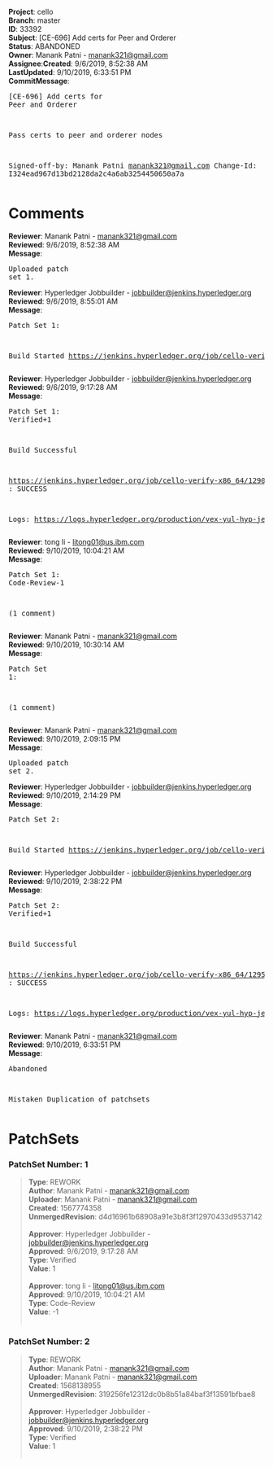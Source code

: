 <strong>Project</strong>: cello</br><strong>Branch</strong>: master<br><strong>ID</strong>: 33392<br><strong>Subject</strong>: [CE-696] Add certs for Peer and Orderer<br><strong>Status</strong>: ABANDONED<br><strong>Owner</strong>: Manank Patni - manank321@gmail.com<br><strong>Assignee</strong>:<strong>Created</strong>: 9/6/2019, 8:52:38 AM<br><strong>LastUpdated</strong>: 9/10/2019, 6:33:51 PM<br><strong>CommitMessage</strong>:<br><pre>[CE-696] Add certs for Peer and Orderer

Pass certs to peer and orderer nodes

Signed-off-by: Manank Patni <manank321@gmail.com>
Change-Id: I324ead967d13bd2128da2c4a6ab3254450650a7a
</pre><h1>Comments</h1><strong>Reviewer</strong>: Manank Patni - manank321@gmail.com<br><strong>Reviewed</strong>: 9/6/2019, 8:52:38 AM<br><strong>Message</strong>: <pre>Uploaded patch set 1.</pre><strong>Reviewer</strong>: Hyperledger Jobbuilder - jobbuilder@jenkins.hyperledger.org<br><strong>Reviewed</strong>: 9/6/2019, 8:55:01 AM<br><strong>Message</strong>: <pre>Patch Set 1:

Build Started https://jenkins.hyperledger.org/job/cello-verify-x86_64/1290/</pre><strong>Reviewer</strong>: Hyperledger Jobbuilder - jobbuilder@jenkins.hyperledger.org<br><strong>Reviewed</strong>: 9/6/2019, 9:17:28 AM<br><strong>Message</strong>: <pre>Patch Set 1: Verified+1

Build Successful 

https://jenkins.hyperledger.org/job/cello-verify-x86_64/1290/ : SUCCESS

Logs: https://logs.hyperledger.org/production/vex-yul-hyp-jenkins-3/cello-verify-x86_64/1290</pre><strong>Reviewer</strong>: tong  li - litong01@us.ibm.com<br><strong>Reviewed</strong>: 9/10/2019, 10:04:21 AM<br><strong>Message</strong>: <pre>Patch Set 1: Code-Review-1

(1 comment)</pre><strong>Reviewer</strong>: Manank Patni - manank321@gmail.com<br><strong>Reviewed</strong>: 9/10/2019, 10:30:14 AM<br><strong>Message</strong>: <pre>Patch Set 1:

(1 comment)</pre><strong>Reviewer</strong>: Manank Patni - manank321@gmail.com<br><strong>Reviewed</strong>: 9/10/2019, 2:09:15 PM<br><strong>Message</strong>: <pre>Uploaded patch set 2.</pre><strong>Reviewer</strong>: Hyperledger Jobbuilder - jobbuilder@jenkins.hyperledger.org<br><strong>Reviewed</strong>: 9/10/2019, 2:14:29 PM<br><strong>Message</strong>: <pre>Patch Set 2:

Build Started https://jenkins.hyperledger.org/job/cello-verify-x86_64/1295/</pre><strong>Reviewer</strong>: Hyperledger Jobbuilder - jobbuilder@jenkins.hyperledger.org<br><strong>Reviewed</strong>: 9/10/2019, 2:38:22 PM<br><strong>Message</strong>: <pre>Patch Set 2: Verified+1

Build Successful 

https://jenkins.hyperledger.org/job/cello-verify-x86_64/1295/ : SUCCESS

Logs: https://logs.hyperledger.org/production/vex-yul-hyp-jenkins-3/cello-verify-x86_64/1295</pre><strong>Reviewer</strong>: Manank Patni - manank321@gmail.com<br><strong>Reviewed</strong>: 9/10/2019, 6:33:51 PM<br><strong>Message</strong>: <pre>Abandoned

Mistaken Duplication of patchsets</pre><h1>PatchSets</h1><h3>PatchSet Number: 1</h3><blockquote><strong>Type</strong>: REWORK<br><strong>Author</strong>: Manank Patni - manank321@gmail.com<br><strong>Uploader</strong>: Manank Patni - manank321@gmail.com<br><strong>Created</strong>: 1567774358<br><strong>UnmergedRevision</strong>: d4d16961b68908a91e3b8f3f12970433d9537142<br><br><strong>Approver</strong>: Hyperledger Jobbuilder - jobbuilder@jenkins.hyperledger.org<br><strong>Approved</strong>: 9/6/2019, 9:17:28 AM<br><strong>Type</strong>: Verified<br><strong>Value</strong>: 1<br><br><strong>Approver</strong>: tong  li - litong01@us.ibm.com<br><strong>Approved</strong>: 9/10/2019, 10:04:21 AM<br><strong>Type</strong>: Code-Review<br><strong>Value</strong>: -1<br><br></blockquote><h3>PatchSet Number: 2</h3><blockquote><strong>Type</strong>: REWORK<br><strong>Author</strong>: Manank Patni - manank321@gmail.com<br><strong>Uploader</strong>: Manank Patni - manank321@gmail.com<br><strong>Created</strong>: 1568138955<br><strong>UnmergedRevision</strong>: 319256fe12312dc0b8b51a84baf3f13591bfbae8<br><br><strong>Approver</strong>: Hyperledger Jobbuilder - jobbuilder@jenkins.hyperledger.org<br><strong>Approved</strong>: 9/10/2019, 2:38:22 PM<br><strong>Type</strong>: Verified<br><strong>Value</strong>: 1<br><br></blockquote>